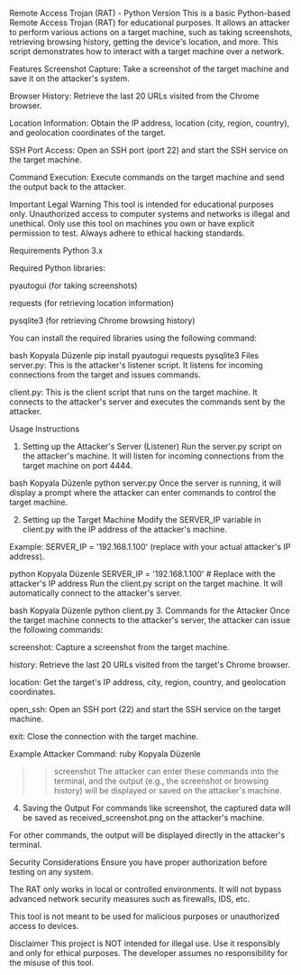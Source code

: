 Remote Access Trojan (RAT) - Python Version
This is a basic Python-based Remote Access Trojan (RAT) for educational purposes. It allows an attacker to perform various actions on a target machine, such as taking screenshots, retrieving browsing history, getting the device's location, and more. This script demonstrates how to interact with a target machine over a network.

Features
Screenshot Capture: Take a screenshot of the target machine and save it on the attacker's system.

Browser History: Retrieve the last 20 URLs visited from the Chrome browser.

Location Information: Obtain the IP address, location (city, region, country), and geolocation coordinates of the target.

SSH Port Access: Open an SSH port (port 22) and start the SSH service on the target machine.

Command Execution: Execute commands on the target machine and send the output back to the attacker.

Important Legal Warning
This tool is intended for educational purposes only. Unauthorized access to computer systems and networks is illegal and unethical. Only use this tool on machines you own or have explicit permission to test. Always adhere to ethical hacking standards.

Requirements
Python 3.x

Required Python libraries:

pyautogui (for taking screenshots)

requests (for retrieving location information)

pysqlite3 (for retrieving Chrome browsing history)

You can install the required libraries using the following command:

bash
Kopyala
Düzenle
pip install pyautogui requests pysqlite3
Files
server.py: This is the attacker's listener script. It listens for incoming connections from the target and issues commands.

client.py: This is the client script that runs on the target machine. It connects to the attacker's server and executes the commands sent by the attacker.

Usage Instructions
1. Setting up the Attacker's Server (Listener)
Run the server.py script on the attacker's machine. It will listen for incoming connections from the target machine on port 4444.

bash
Kopyala
Düzenle
python server.py
Once the server is running, it will display a prompt where the attacker can enter commands to control the target machine.

2. Setting up the Target Machine
Modify the SERVER_IP variable in client.py with the IP address of the attacker's machine.

Example: SERVER_IP = '192.168.1.100' (replace with your actual attacker's IP address).

python
Kopyala
Düzenle
SERVER_IP = '192.168.1.100'  # Replace with the attacker's IP address
Run the client.py script on the target machine. It will automatically connect to the attacker's server.

bash
Kopyala
Düzenle
python client.py
3. Commands for the Attacker
Once the target machine connects to the attacker's server, the attacker can issue the following commands:

screenshot: Capture a screenshot from the target machine.

history: Retrieve the last 20 URLs visited from the target's Chrome browser.

location: Get the target's IP address, city, region, country, and geolocation coordinates.

open_ssh: Open an SSH port (22) and start the SSH service on the target machine.

exit: Close the connection with the target machine.

Example Attacker Command:
ruby
Kopyala
Düzenle
>> screenshot
The attacker can enter these commands into the terminal, and the output (e.g., the screenshot or browsing history) will be displayed or saved on the attacker's machine.

4. Saving the Output
For commands like screenshot, the captured data will be saved as received_screenshot.png on the attacker's machine.

For other commands, the output will be displayed directly in the attacker's terminal.

Security Considerations
Ensure you have proper authorization before testing on any system.

The RAT only works in local or controlled environments. It will not bypass advanced network security measures such as firewalls, IDS, etc.

This tool is not meant to be used for malicious purposes or unauthorized access to devices.

Disclaimer
This project is NOT intended for illegal use. Use it responsibly and only for ethical purposes. The developer assumes no responsibility for the misuse of this tool.
